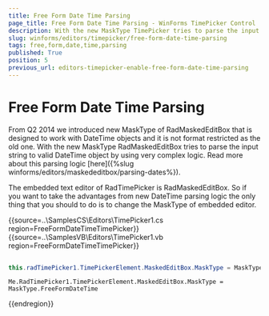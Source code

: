 ```yaml
---
title: Free Form Date Time Parsing
page_title: Free Form Date Time Parsing - WinForms TimePicker Control
description: With the new MaskType TimePicker tries to parse the input string to valid DateTime object by using very complex logic.
slug: winforms/editors/timepicker/free-form-date-time-parsing
tags: free,form,date,time,parsing
published: True
position: 5
previous_url: editors-timepicker-enable-free-form-date-time-parsing
---
```


# Free Form Date Time Parsing
 

From Q2 2014 we introduced new MaskType of RadMaskedEditBox that is designed to work with DateTime objects and it is not format restricted as the old one. With the new MaskType RadMaskedEditBox tries to parse the input string to valid DateTime object by using very complex logic.  Read more about this parsing logic [here]({%slug winforms/editors/maskededitbox/parsing-dates%}).
      

The embedded text editor of RadTimePicker is RadMaskedEditBox. So if you want to take the advantages from new DateTime parsing logic the only thing that you should to do is to change the MaskType of embedded editor.
       
{{source=..\SamplesCS\Editors\TimePicker1.cs region=FreeFormDateTimeTimePicker}} 
{{source=..\SamplesVB\Editors\TimePicker1.vb region=FreeFormDateTimeTimePicker}} 

````C#
            
this.radTimePicker1.TimePickerElement.MaskedEditBox.MaskType = MaskType.FreeFormDateTime;

````
````VB.NET
Me.RadTimePicker1.TimePickerElement.MaskedEditBox.MaskType = MaskType.FreeFormDateTime

````

{{endregion}} 
 

## 

